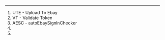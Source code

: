 ****************************************************************

1. UTE - Upload To Ebay
2. VT - Validate Token
3. AESC - autoEbaySignInChecker
4. 
5. 
